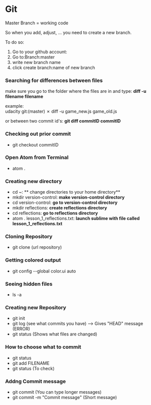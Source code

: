 # Git

Master Branch = working code

So when you add, adjust, ... you need to create a new branch. 

To do so:

1. Go to your github account: 
2. Go to:Branch:master
3. write new branch name
4. click create branch:name of new branch


### Searching for differences between files

make sure you go to the folder where the files are in and type: 
**diff -u filename filename**

example: 
<br>
udacity git:(master) ✗ diff -u game_new.js game_old.js

or between two commit id's: 
**git diff commitID commitID**


### Checking out prior commit

- git checkout commitID

### Open Atom from Terminal

- atom .


### Creating new directory 

  - cd ~:
  ** change directories to your home directory** <br>
  - mkdir version-control:
  **make version-control directory**<br>
  - cd version-control:
  **go to version-control directory**
  - mkdir reflections:
  **create reflections directory**
  - cd reflections: 
  **go to reflections directory**
  - atom . lesson_1_reflections.txt:
  **launch sublime with file called lesson_1_reflections.txt**
  
  
### Cloning Repository

- git clone (url repository)


### Getting colored output

- git config --global color.ui auto


### Seeing hidden files

- ls -a


### Creating new Repository

- git init
- git log (see what commits you have) --> Gives "HEAD" message (ERROR)
- git status (Shows what files are changed)


### How to choose what to commit

- git status
- git add FILENAME
- git status (To check)


### Addng Commit message

- git commit (You can type longer messages)
- git commit -m "Commit message" (Short message)

















